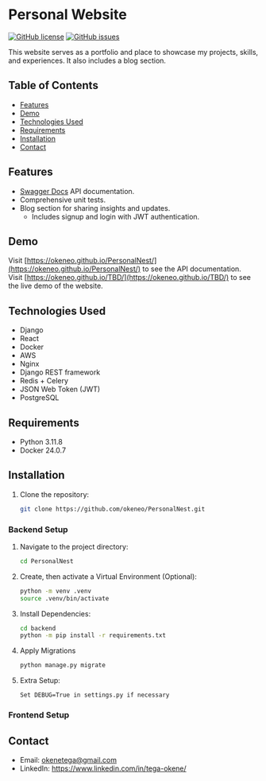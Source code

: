 # Personal Website

[![GitHub license](https://img.shields.io/badge/license-MIT-blue.svg)](https://github.com/okeneo/PersonalNest/blob/main/LICENSE)
[![GitHub issues](https://img.shields.io/github/issues/okeneo/PersonalNest.svg)](https://github.com/okeneo/PersonalNest/issues)

This website serves as a portfolio and place to showcase my projects, skills, and experiences. It also includes a blog section.

## Table of Contents

- [Features](#features)
- [Demo](#demo)
- [Technologies Used](#technologies-used)
- [Requirements](#requirements)
- [Installation](#installation)
- [Contact](#contact)

## Features

- [Swagger Docs](https://okeneo.github.io/PersonalNest/) API documentation.
- Comprehensive unit tests.
- Blog section for sharing insights and updates.
  - Includes signup and login with JWT authentication.

## Demo

Visit [https://okeneo.github.io/PersonalNest/](https://okeneo.github.io/PersonalNest/) to see the API documentation.  
Visit [https://okeneo.github.io/TBD/](https://okeneo.github.io/TBD/) to see the live demo of the website.

## Technologies Used

- Django
- React
- Docker
- AWS
- Nginx
- Django REST framework
- Redis + Celery
- JSON Web Token (JWT)
- PostgreSQL

## Requirements
- Python 3.11.8
- Docker 24.0.7

## Installation

1. Clone the repository:

   ```bash
   git clone https://github.com/okeneo/PersonalNest.git
   ```

### Backend Setup

1. Navigate to the project directory:

    ```bash
    cd PersonalNest
    ```
2. Create, then activate a Virtual Environment (Optional):

    ```bash
    python -m venv .venv
    source .venv/bin/activate
    ```

3. Install Dependencies:

    ```bash
    cd backend
    python -m pip install -r requirements.txt
    ```

4. Apply Migrations

    ```bash
    python manage.py migrate
    ```

5. Extra Setup:

    ```
    Set DEBUG=True in settings.py if necessary
    ```

### Frontend Setup

## Contact
- Email: okenetega@gmail.com
- LinkedIn: https://www.linkedin.com/in/tega-okene/
